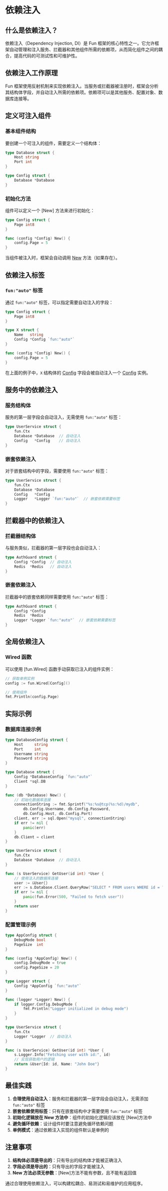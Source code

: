 # 依赖注入

## 什么是依赖注入？

依赖注入（Dependency Injection, DI）是 Fun 框架的核心特性之一。它允许框架自动管理和注入服务、拦截器和其他组件所需的依赖项，从而简化组件之间的耦合，提高代码的可测试性和可维护性。

## 依赖注入工作原理

Fun 框架使用反射机制来实现依赖注入。当服务或拦截器被注册时，框架会分析其结构体字段，并自动注入所需的依赖项。依赖项可以是其他服务、配置对象、数据库连接等。

## 定义可注入组件

### 基本组件结构

要创建一个可注入的组件，需要定义一个结构体：

```go
type Database struct {
    Host string
    Port int
}

type Config struct {
    Database *Database
}
```


### 初始化方法

组件可以定义一个 [New] 方法来进行初始化：

```go
type Config struct {
    Page int8
}

func (config *Config) New() {
    config.Page = 5
}
```


当组件被注入时，框架会自动调用 [New](file:///Users/yuye/go/pkg/mod/github.com/matoous/go-nanoid/v2@v2.1.0/gonanoid.go#L75-L98) 方法（如果存在）。

## 依赖注入标签

### `fun:"auto"` 标签

通过 `fun:"auto"` 标签，可以指定需要自动注入的字段：

```go
type Config struct {
    Page int8
}

type X struct {
    Name   string
    Config *Config `fun:"auto"`
}

func (config *Config) New() {
    config.Page = 5
}
```


在上面的例子中，`X` 结构体的 [Config](file:///Volumes/未命名/代码/fun/dist/test/Dependency/Config.ts#L1-L4) 字段会被自动注入一个 [Config](file:///Volumes/未命名/代码/fun/dist/test/Dependency/Config.ts#L1-L4) 实例。

## 服务中的依赖注入

### 服务结构体

服务的第一层字段会自动注入，无需使用 `fun:"auto"` 标签：

```go
type UserService struct {
    fun.Ctx
    Database *Database  // 自动注入
    Config   *Config    // 自动注入
}
```


### 嵌套依赖注入

对于嵌套结构中的字段，需要使用 `fun:"auto"` 标签：

```go
type UserService struct {
    fun.Ctx
    Database *Database
    Config   *Config
    Logger   *Logger `fun:"auto"`  // 嵌套依赖需要标签
}
```


## 拦截器中的依赖注入

### 拦截器结构体

与服务类似，拦截器的第一层字段也会自动注入：

```go
type AuthGuard struct {
    Config *Config  // 自动注入
    Redis  *Redis   // 自动注入
}
```


### 嵌套依赖注入

拦截器中的嵌套依赖同样需要使用 `fun:"auto"` 标签：

```go
type AuthGuard struct {
    Config *Config
    Redis  *Redis
    Logger *Logger `fun:"auto"`  // 嵌套依赖需要标签
}
```


## 全局依赖注入

### Wired 函数

可以使用 [fun.Wired] 函数手动获取已注入的组件实例：

```go
// 获取单例实例
config := fun.Wired[Config]()

// 使用组件
fmt.Println(config.Page)
```


## 实际示例

### 数据库连接示例

```go
type DatabaseConfig struct {
    Host     string
    Port     int
    Username string
    Password string
}

type Database struct {
    Config *DatabaseConfig `fun:"auto"`
    Client *sql.DB
}

func (db *Database) New() {
    // 初始化数据库连接
    connectionString := fmt.Sprintf("%s:%s@tcp(%s:%d)/mydb", 
        db.Config.Username, db.Config.Password, 
        db.Config.Host, db.Config.Port)
    client, err := sql.Open("mysql", connectionString)
    if err != nil {
        panic(err)
    }
    db.Client = client
}

type UserService struct {
    fun.Ctx
    Database *Database  // 自动注入
}

func (s UserService) GetUser(id int) *User {
    // 使用注入的数据库连接
    user := &User{}
    err := s.Database.Client.QueryRow("SELECT * FROM users WHERE id = ?", id).Scan(&user.Id, &user.Name)
    if err != nil {
        panic(fun.Error(500, "Failed to fetch user"))
    }
    return user
}
```


### 配置管理示例

```go
type AppConfig struct {
    DebugMode bool
    PageSize  int
}

func (config *AppConfig) New() {
    config.DebugMode = true
    config.PageSize = 20
}

type Logger struct {
    Config *AppConfig `fun:"auto"`
}

func (logger *Logger) New() {
    if logger.Config.DebugMode {
        fmt.Println("Logger initialized in debug mode")
    }
}

type UserService struct {
    fun.Ctx
    Logger *Logger  // 自动注入
}

func (s UserService) GetUser(id int) *User {
    s.Logger.Info("Fetching user with id:", id)
    // 实现获取用户的逻辑
    return &User{Id: id, Name: "John Doe"}
}
```


## 最佳实践

1. **合理使用自动注入**：服务和拦截器的第一层字段会自动注入，无需添加 `fun:"auto"` 标签
2. **嵌套依赖使用标签**：只有在嵌套结构中才需要使用 `fun:"auto"` 标签
3. **初始化逻辑放在 New 方法中**：组件的初始化逻辑应该放在 [New]方法中
4. **避免循环依赖**：设计组件时要注意避免循环依赖问题
6. **单例模式**：通过依赖注入实现的组件默认是单例的

## 注意事项

1. **结构体必须是导出的**：只有导出的结构体才能被正确注入
2. **字段必须是导出的**：只有导出的字段才能被注入
3. **New 方法必须无参数**：[New]方法不能有参数，且不能有返回值

通过合理使用依赖注入，可以构建松耦合、易测试和易维护的应用程序。
